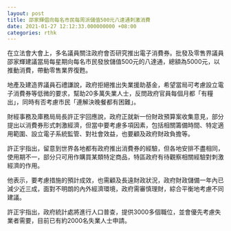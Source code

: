 ```yaml
---
layout: post
title: 邵家輝倡向每名市民每周派儲值500元八達通刺激消費
date: 2021-01-27 12:12:33.000000000 +08:00
categories: rthk
---
```


在立法會大會上，多名議員關注政府會否研究推出電子消費券。批發及零售界議員邵家輝建議當局每星期向每名市民發放儲值500元的八達通，總額為5000元，以推動消費，帶動零售業界復甦。

地產及建造界議員石禮謙說，政府拒絕推出失業援助基金，希望當局可考慮設立電子消費券等低微的要求，幫助20多萬失業人士，反問政府官員每個月都「有糧出」，同時有否考慮市民「連解決晚餐都有困難」。

財經事務及庫務局局長許正宇回應說，政府正就新一份財政預算案收集意見，部分提出以消費券形式刺激經濟，但當中要考慮多項因素，包括相關籌備時間、特定適用範圍、設立電子系統監管、對社會效益，也要顧及政府財政負擔等。

許正宇指出，留意到世界各地都有政府推出消費券的經驗，但各地安排不盡相同，使用期不一，部分只可用作購買某類特定商品，特區政府有待觀察相關經驗對刺激經濟的作用。

他表示，要考慮措施的預計成效，也需顧及長遠財政狀況，政府財政儲備一年內已減少近三成，面對不明朗的內外經濟環境，政府需審慎理財，綜合平衡地考慮不同建議。

許正宇指出，政府統計處將進行人口普查，提供3000多個職位，並會優先考慮失業者需要，目前已有約2000名失業人士申請。
